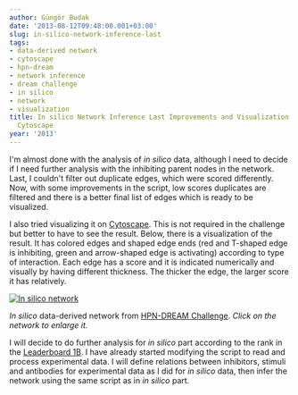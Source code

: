 ```yaml
---
author: Güngör Budak
date: '2013-08-12T09:48:00.001+03:00'
slug: in-silico-network-inference-last
tags:
- data-derived network
- cytoscape
- hpn-dream
- network inference
- dream challenge
- in silico
- network
- visualization
title: In silico Network Inference Last Improvements and Visualization of Result in
  Cytoscape
year: '2013'
---
```


I'm almost done with the analysis of *in silico* data, although I need to decide if I need further analysis with the inhibiting parent nodes in the network. Last, I couldn't filter out duplicate edges, which were scored differently. Now, with some improvements in the script, low scores duplicates are filtered and there is a better final list of edges which is ready to be visualized.

I also tried visualizing it on <a href="http://www.cytoscape.org/" target="_blank">Cytoscape</a>. This is not required in the challenge but better to have to see the result. Below, there is a visualization of the result. It has colored edges and shaped edge ends (red and T-shaped edge is inhibiting, green and arrow-shaped edge is activating) according to type of interaction. Each edge has a score and it is indicated numerically and visually by having different thickness. The thicker the edge, the larger score it has relatively.

[![In silico network](/public/images/in-silico-network-cytoscape.png)](/public/images/in-silico-network-cytoscape.png)

*In silico* data-derived network from <a href="https://www.synapse.org/#!Synapse:syn1720047" target="_blank">HPN-DREAM Challenge</a>. *Click on the network to enlarge it.*

I will decide to do further analysis for *in silico* part according to the rank in the <a href="https://www.synapse.org/#!Wiki:syn1720047/ENTITY/56850" target="_blank">Leaderboard 1B</a>. I have already started modifying the script to read and process experimental data. I will define relations between inhibitors, stimuli and antibodies for experimental data as I did for *in silico* data, then infer the network using the same script as in *in silico* part.
